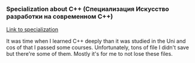 ### Specialization about C++ (Специализация Искусство разработки на современном C++)

[Link to specialization](https://www.coursera.org/specializations/c-plus-plus-modern-development)

It was time when I learned C++ deeply than it was studied in the Uni and cos of that I passed some courses. Unfortunately, tons of file I didn't save but there're some of them. Mostly it's for me to not lose these files.
